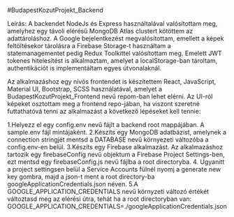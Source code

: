 #BudapestKozutProjekt_Backend

Leírás:
A backendet NodeJs és Express használtalával valósítottam meg, amelyhez egy távoli elérésű MongoDB Atlas clustert kötöttem az adattároláshoz. A Google bejelentkezést megvalósítottam, emellett a képek feltöltésekor tárolásra a Firebase Storage-t használtam a statemanagementet pedig Redux Toolkittel valósítottam meg. Emelett JWT tokenes hitelesítést is alkalmaztam, amelyet a localStorage-ban tároltam, authentikációt is implementáltam egyes útvonalaknál.

Az alkalmazáshoz egy nívós frontendet is készítettem React, JavaScript, Material UI, Bootstrap, SCSS használatával, amelyet a BudapestKozutProjekt_Frontend nevű repom-ban lehet elérni. Az UI-ról képeket osztottam meg a frontend repo-jában, ha viszont szeretné futtathatóvá tenni az alkalmazást a következő lépéseket kell tennie:

1.Helyezz el egy config.env nevű fájlt a backend root mappájában. A sample.env fájl mintájaként.
2.Készíts egy MongoDB adatbázist, amelynek a connection stringjét mentsd a DATABASE nevű környezeti változóba a config.env-en belül.
3.Készíts egy Firebase alkalmazást. Az alkalmazáshoz tartozik egy firebaseConfig nevű objektum a Firebase Project Settings-ben, ezt mentsd egy firebaseConfig.js nevű fájlba a root directoryba.
4. Ugyanitt a project settingsen belül a Service Accounts fülnél nyomj a generate new key gombra, majd a json-t ment a root directory-ba googleApplicationCredentials.json néven.
5.A GOOGLE_APPLICATION_CREDENTIALS nevű környzeti változó értékét változtasd meg az elérési útra, tehát ha a root directoryban van: GOOGLE_APPLICATION_CREDENTIALS=./googleApplicationCredentials.json
